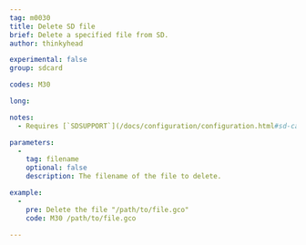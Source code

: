 ```yaml
---
tag: m0030
title: Delete SD file
brief: Delete a specified file from SD.
author: thinkyhead

experimental: false
group: sdcard

codes: M30

long:

notes:
  - Requires [`SDSUPPORT`](/docs/configuration/configuration.html#sd-card)

parameters:
  -
    tag: filename
    optional: false
    description: The filename of the file to delete.

example:
  -
    pre: Delete the file "/path/to/file.gco"
    code: M30 /path/to/file.gco

---
```


